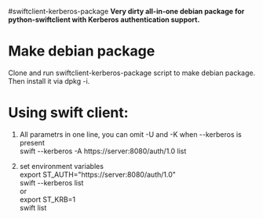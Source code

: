 #swiftclient-kerberos-package
**Very dirty all-in-one debian package for python-swiftclient with Kerberos authentication support.**<br />

Make debian package
=======
Clone and run swiftclient-kerberos-package script to make debian package. Then install it via dpkg -i.

Using swift client:
======
 1. All parametrs in one line, you can omit -U and -K when --kerberos is present<br />
swift --kerberos -A https://server:8080/auth/1.0 list<br />

 2. set environment variables<br />
export ST_AUTH="https://server:8080/auth/1.0"<br />
swift --kerberos list<br />
or<br />
export ST_KRB=1<br />
swift list
